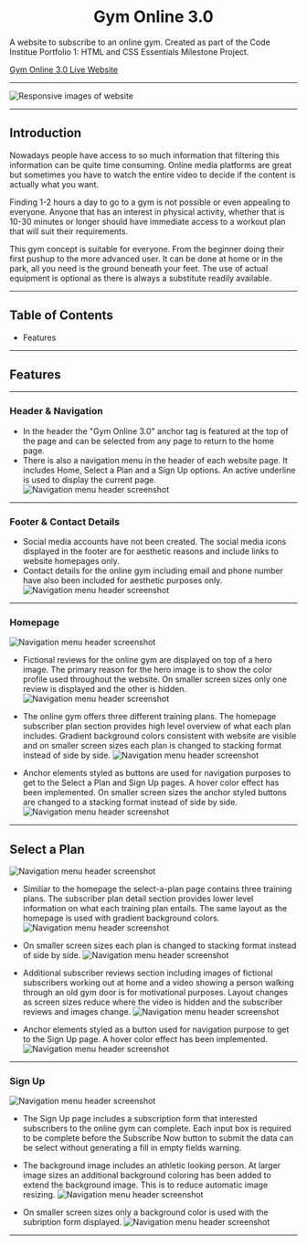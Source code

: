 <h1 align="center">Gym Online 3.0</h1>
A website to subscribe to an online gym. Created as part of the Code Institue Portfolio 1: HTML and CSS Essentials Milestone Project.

[Gym Online 3.0 Live Website](https://juliandunne1234.github.io/gym-online-3.0/)

***
![Responsive images of website](assets/images/responsive-images/intro-webpage-responsive.jpg)
***

## Introduction
Nowadays people have access to so much information that filtering this information can be quite time consuming. Online media platforms are great but sometimes you have to watch the entire video to decide if the content is actually what you want.<br>

Finding 1-2 hours a day to go to a gym is not possible or even appealing to everyone. Anyone that has an interest in physical activity, whether that is 10-30 minutes or longer should have immediate access to a workout plan that will suit their requirements. <br>

This gym concept is suitable for everyone. From the beginner doing their first pushup to the more advanced user. It can be done at home or in the park, all you need is the ground beneath your feet. The use of actual equipment is optional as there is always a substitute readily available.
***

## Table of Contents
* Features
***

## Features
***

### Header & Navigation
* In the header the "Gym Online 3.0" anchor tag is featured at the top of the page and can be selected from any page to return to the home page.
* There is also a navigation menu in the header of each website page. It includes Home, Select a Plan and a Sign Up options. An active underline is used to display the current page.
![Navigation menu header screenshot](assets/images/responsive-images/header-nav-menu.jpg)
***

### Footer & Contact Details
* Social media accounts have not been created. The social media icons displayed in the footer are for aesthetic reasons and include links to website homepages only.
* Contact details for the online gym including email and phone number have also been included for aesthetic purposes only.
![Navigation menu header screenshot](assets/images/responsive-images/footer-contact-detail.jpg)
***

### Homepage
![Navigation menu header screenshot](assets/images/responsive-images/homepage-responsive.jpg)

* Fictional reviews for the online gym are displayed on top of a hero image. The primary reason for the hero image is to show the color profile used throughout the website. On smaller screen sizes only one review is displayed and the other is hidden.
![Navigation menu header screenshot](assets/images/responsive-images/homepage-intro-review.jpg)

* The online gym offers three different training plans. The homepage subscriber plan section provides high level overview of what each plan includes. Gradient background colors consistent with website are visible and on smaller screen sizes each plan is changed to stacking format instead of side by side.
![Navigation menu header screenshot](assets/images/responsive-images/homepage-plan-option.jpg)

* Anchor elements styled as buttons are used for navigation purposes to get to the Select a Plan and Sign Up pages. A hover color effect has been implemented. On smaller screen sizes the anchor styled buttons are changed to a stacking format instead of side by side.
![Navigation menu header screenshot](assets/images/responsive-images/nav-anchor-style-button.jpg)
***

## Select a Plan
![Navigation menu header screenshot](assets/images/responsive-images/select-a-plan-responsive.jpg)

* Similiar to the homepage the select-a-plan page contains three training plans. The subscriber plan detail section provides lower level information on what each training plan entails. The same layout as the homepage is used with gradient background colors.
 ![Navigation menu header screenshot](assets/images/responsive-images/select-a-plan-detailed-option.jpg)

* On smaller screen sizes each plan is changed to stacking format instead of side by side.
 ![Navigation menu header screenshot](assets/images/responsive-images/select-a-plan-detailed-option-small.jpg)

* Additional subscriber reviews section including images of fictional subscribers working out at home and a video showing a person walking through an old gym door is for motivational purposes. Layout changes as screen sizes reduce where the video is hidden and the subscriber reviews and images change.
![Navigation menu header screenshot](assets/images/responsive-images/select-a-plan-subscriber-review.jpg)

* Anchor elements styled as a button used for navigation purpose to get to the Sign Up page. A hover color effect has been implemented.
![Navigation menu header screenshot](assets/images/responsive-images/select-a-plan-nav-style-button.jpg)
***

### Sign Up
![Navigation menu header screenshot](assets/images/responsive-images/signup-responsive.jpg)

* The Sign Up page includes a subscription form that interested subscribers to the online gym can complete. Each input box is required to be complete before the Subscribe Now button to submit the data can be select without generating a fill in empty fields warning.
* The background image includes an athletic looking person. At larger image sizes an additional background coloring has been added to extend the background image. This is to reduce automatic image resizing.
![Navigation menu header screenshot](assets/images/responsive-images/signup-full-screen.jpg)

* On smaller screen sizes only a background color is used with the subription form displayed.
![Navigation menu header screenshot](assets/images/responsive-images/signup-small-screen.jpg)
***